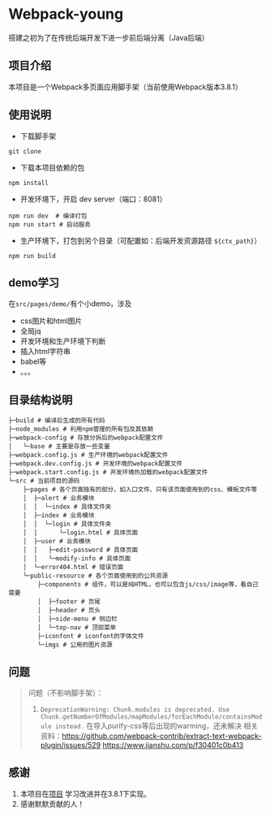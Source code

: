 ﻿# Webpack-young

搭建之初为了在传统后端开发下进一步前后端分离（Java后端）


## 项目介绍

本项目是一个Webpack多页面应用脚手架（当前使用Webpack版本3.8.1）


## 使用说明

- 下载脚手架
```
git clone 
```

- 下载本项目依赖的包
```
npm install
```

- 开发环境下，开启 dev server（端口：8081）
```
npm run dev  # 编译打包
npm run start # 启动服务
```

- 生产环境下，打包到另个目录（可配置如：后端开发资源路径 `${ctx_path}`）
```
npm run build
```

## demo学习

在`src/pages/demo/`有个小demo，涉及
- css图片和html图片
- 全局jq
- 开发环境和生产环境下判断
- 插入html字符串
- babel等
- 。。。


## 目录结构说明

```
├─build # 编译后生成的所有代码
├─node_modules # 利用npm管理的所有包及其依赖
├─webpack-config # 存放分拆后的webpack配置文件
│   └─base # 主要是存放一些变量
├─webpack.config.js # 生产环境的webpack配置文件
├─webpack.dev.config.js # 开发环境的webpack配置文件
├─webpack.start.config.js # 开发环境热加载的webpack配置文件
└─src # 当前项目的源码
    ├─pages # 各个页面独有的部分，如入口文件、只有该页面使用到的css、模板文件等
    │  ├─alert # 业务模块
    │  │  └─index # 具体文件夹
    │  ├─index # 业务模块
    │  │  └─login # 具体文件夹
    │  │      └─login.html # 具体页面
    │  ├─user # 业务模块
    │  │   ├─edit-password # 具体页面
    │  │   └─modify-info # 具体页面
    │  └─error404.html # 错误页面	
    └─public-resource # 各个页面使用到的公共资源
        ├─components # 组件，可以是纯HTML，也可以包含js/css/image等，看自己需要
        │  ├─footer # 页尾
        │  ├─header # 页头
        │  ├─side-menu # 侧边栏
        │  └─top-nav # 顶部菜单
        ├─iconfont # iconfont的字体文件
        └─imgs # 公用的图片资源
```


## 问题

> 问题（不影响脚手架）：
> 1. `DeprecationWarning: Chunk.modules is deprecated. Use Chunk.getNumberOfModules/mapModules/forEachModule/containsModule instead.`
> 在导入purify-css等后出现的warming，还未解决
> 相关资料：https://github.com/webpack-contrib/extract-text-webpack-plugin/issues/529
> https://www.jianshu.com/p/f30401c0b413


## 感谢
1. 本项目在[项目](https://github.com/Array-Huang/webpack-seed) 学习改进并在3.8.1下实现。
2. 感谢默默贡献的人！
